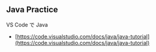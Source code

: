 ## Java Practice

VS Code で Java
- [https://code.visualstudio.com/docs/java/java-tutorial](https://code.visualstudio.com/docs/java/java-tutorial)